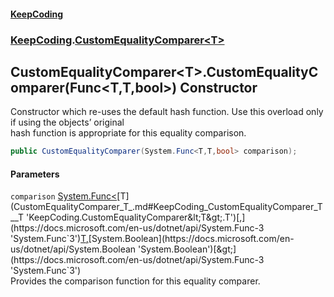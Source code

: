 #### [KeepCoding](index.md 'index')
### [KeepCoding](KeepCoding.md 'KeepCoding').[CustomEqualityComparer&lt;T&gt;](CustomEqualityComparer_T_.md 'KeepCoding.CustomEqualityComparer&lt;T&gt;')
## CustomEqualityComparer&lt;T&gt;.CustomEqualityComparer(Func&lt;T,T,bool&gt;) Constructor
Constructor which re-uses the default hash function. Use this overload only if using the objects’ original  
hash function is appropriate for this equality comparison.
```csharp
public CustomEqualityComparer(System.Func<T,T,bool> comparison);
```
#### Parameters
<a name='KeepCoding_CustomEqualityComparer_T__CustomEqualityComparer(System_Func_T_T_bool_)_comparison'></a>
`comparison` [System.Func&lt;](https://docs.microsoft.com/en-us/dotnet/api/System.Func-3 'System.Func`3')[T](CustomEqualityComparer_T_.md#KeepCoding_CustomEqualityComparer_T__T 'KeepCoding.CustomEqualityComparer&lt;T&gt;.T')[,](https://docs.microsoft.com/en-us/dotnet/api/System.Func-3 'System.Func`3')[T](CustomEqualityComparer_T_.md#KeepCoding_CustomEqualityComparer_T__T 'KeepCoding.CustomEqualityComparer&lt;T&gt;.T')[,](https://docs.microsoft.com/en-us/dotnet/api/System.Func-3 'System.Func`3')[System.Boolean](https://docs.microsoft.com/en-us/dotnet/api/System.Boolean 'System.Boolean')[&gt;](https://docs.microsoft.com/en-us/dotnet/api/System.Func-3 'System.Func`3')  
Provides the comparison function for this equality comparer.
  
